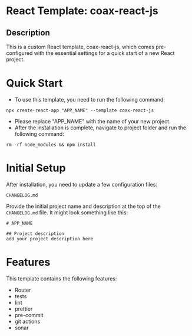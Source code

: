 # React Template: coax-react-js

## Description
This is a custom React template, coax-react-js, which comes pre-configured with the essential settings for a quick start of a new React project.


# Quick Start

- To use this template, you need to run the following command:

```console
npx create-react-app "APP_NAME" --template coax-react-js
```
- Please replace "APP_NAME" with the name of your new project.
- After the installation is complete, navigate to project folder and run the following command:

```console
rm -rf node_modules && npm install
```

# Initial Setup
After installation, you need to update a few configuration files:

`CHANGELOG.md`

Provide the initial project name and description at the top of the `CHANGELOG.md` file. It might look something like this:

```console
# APP_NAME

## Project description
add your project description here
```

# Features
This template contains the following features:
 - Router
 - tests
 - lint
 - prettier
 - pre-commit
 - git actions
 - sonar

